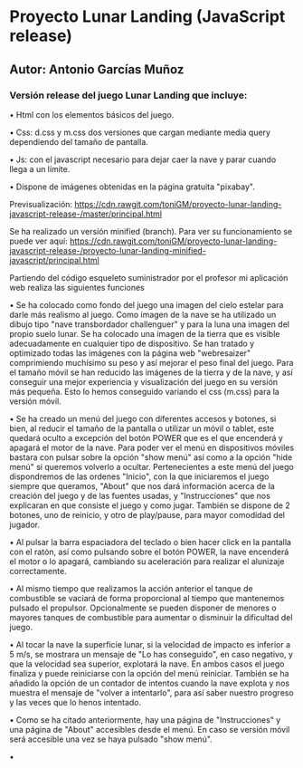 # Proyecto Lunar Landing (JavaScript release)
## Autor: Antonio Garcías Muñoz
### Versión release del juego Lunar Landing que incluye:

  •	Html con los elementos básicos del juego.
  
  •	Css: d.css y m.css dos versiones que cargan mediante media query dependiendo del tamaño de pantalla.
  
  •	Js: con el javascript necesario para dejar caer la nave y parar cuando llega a un límite.
  
  • Dispone de imágenes obtenidas en la página gratuita "pixabay".
  

Previsualización: https://cdn.rawgit.com/toniGM/proyecto-lunar-landing-javascript-release-/master/principal.html

Se ha realizado un versión minified (branch). Para ver su funcionamiento se puede ver aquí: https://cdn.rawgit.com/toniGM/proyecto-lunar-landing-javascript-release-/proyecto-lunar-landing-minified-javascript/principal.html

Partiendo del código esqueleto suministrador por el profesor mi aplicación web realiza las siguientes funciones

•	Se ha colocado como fondo del juego una imagen del cielo estelar para darle más realismo al juego.
  Como imagen de la nave se ha utilizado un dibujo tipo "nave transbordador challenguer" y para la luna una imagen del propio suelo         lunar.   Se ha colocado una imagen de la tierra que es visible adecuadamente en cualquier tipo de dispositivo. 
  Se han tratado y optimizado todas las imágenes con la página web "webresaizer" comprimiendo muchísimo su peso y así mejorar el peso       final   del juego. 
  Para el tamaño móvil se han reducido las imágenes de la tierra y de la nave, y así conseguir una mejor experiencia y visualización del   juego en su versión más pequeña. Esto lo hemos conseguido variando el css (m.css) para la versión móvil.
  
•	Se ha creado un menú del juego con diferentes accesos y botones, si bien, al reducir el tamaño de la pantalla o utilizar un móvil o       tablet, este quedará oculto a excepción del botón POWER que es el que encenderá y apagará el motor de la nave. Para poder ver el menú     en dispositivos móviles bastara con pulsar sobre la opción "show menú" así como a la opción "hide menú" si queremos volverlo a ocultar.   Pertenecientes a este menú del juego dispondremos de las ordenes "Inicio", con la que iniciaremos el juego siempre que queramos,          "About" que nos dará información acerca de la creación del juego y de las fuentes usadas, y "Instrucciones" que nos explicaran en que   consiste el juego y como jugar. También se dispone de 2 botones, uno de reinicio, y otro de play/pause, para mayor comodidad del         jugador.

•	Al pulsar la barra espaciadora del teclado o bien hacer click en la pantalla con el ratón, así como pulsando sobre el botón POWER, la     nave encenderá el motor o lo apagará, cambiando su aceleración para realizar el alunizaje correctamente.

•	Al mismo tiempo que realizamos la acción anterior el tanque de combustible se vaciará de forma proporcional al tiempo que mantenemos     pulsado el propulsor. Opcionalmente se pueden disponer de menores o mayores tanques de combustible para aumentar o disminuir la           dificultad del juego.

•	Al tocar la nave la superficie lunar, si la velocidad de impacto es inferior a 5 m/s, se mostrara un mensaje de "Lo has conseguido", 
  en caso negativo, y que la velocidad sea superior, explotará la nave. 
  En ambos casos el juego finaliza y puede reiniciarse con la opción del menú reiniciar.
  También se ha añadido la opción de un contador de intentos cuando la nave explota y nos muestra el mensaje de "volver a intentarlo",     para así saber nuestro progreso y las veces que lo henos intentado.

•	Como se ha citado anteriormente, hay una página de "Instrucciones"  y una página de "About" accesibles desde el menú.
  En caso se versión móvil será accesible una vez se haya pulsado "show menú".
  
•	
